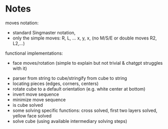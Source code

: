 # Notes

moves notation:

- standard Singmaster notation,
- only the simple moves: R, L, ... x, y, x, (no M/S/E or double moves R2, L2,...)

functional implementations:

- face moves/rotation (simple to explain but not trivial & chatgpt struggles with it)
<!-- certain rotations require reversal of rows, e.g. R (from top to back) -->
- parser from string to cube/stringify from cube to string
- locating pieces (edges, corners, centers)
- rotate cube to a default orientation (e.g. white center at bottom)
- invert move sequence
- minimize move sequence
- is cube solved
- some solving specific functions: cross solved, first two layers solved, yellow face solved
- solve cube (using available intermediary solving steps)


<!--
open Rubiks_cube.Cube;; 
open Rubiks_cube.Util;; 
-->
